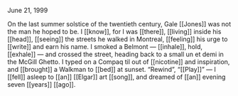 June 21, 1999

On the last summer solstice of the twentieth century, Gale [[Jones]] was not the man he hoped to be. I [[know]], for I was [[there]], [[living]] inside his [[head]], [[seeing]] the streets he walked in Montreal, [[feeling]] his urge to [[write]] and earn his name. I smoked a Belmont — [[inhale]], hold, [[exhale]] — and crossed the street, heading back to a small un et demi in the McGill Ghetto. I typed on a Compaq til out of [[nicotine]] and inspiration, and [[brought]] a Walkman to [[bed]] at sunset. “Rewind”, “[[Play]]” — I [[fell]] asleep to [[an]] [[Elgar]] art [[song]], and dreamed of [[an]] evening seven [[years]] [[ago]].
